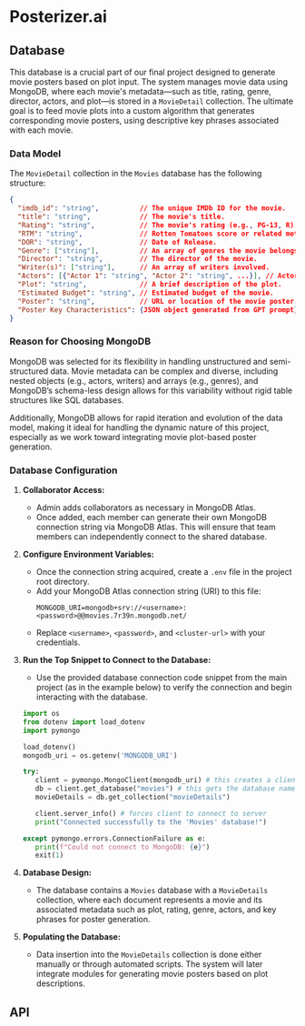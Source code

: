 # Posterizer.ai

## Database
This database is a crucial part of our final project designed to generate movie posters based on plot input. The system manages movie data using MongoDB, where each movie's metadata—such as title, rating, genre, director, actors, and plot—is stored in a `MovieDetail` collection. The ultimate goal is to feed movie plots into a custom algorithm that generates corresponding movie posters, using descriptive key phrases associated with each movie.

### Data Model
The `MovieDetail` collection in the `Movies` database has the following structure:

```json
{
  "imdb_id": "string",          // The unique IMDb ID for the movie.
  "title": "string",            // The movie's title.
  "Rating": "string",           // The movie's rating (e.g., PG-13, R).
  "RTM": "string",              // Rotten Tomatoes score or related metric.
  "DOR": "string",              // Date of Release.
  "Genre": ["string"],          // An array of genres the movie belongs to.
  "Director": "string",         // The director of the movie.
  "Writer(s)": ["string"],      // An array of writers involved.
  "Actors": [{"Actor 1": "string", "Actor 2": "string", ...}], // Actors and their roles.
  "Plot": "string",             // A brief description of the plot.
  "Estimated Budget": "string", // Estimated budget of the movie.
  "Poster": "string",           // URL or location of the movie poster.
  "Poster Key Characteristics": {JSON object generated from GPT prompt} // Descriptive key characteristics for the movie poster.
}
```

### Reason for Choosing MongoDB
MongoDB was selected for its flexibility in handling unstructured and semi-structured data. Movie metadata can be complex and diverse, including nested objects (e.g., actors, writers) and arrays (e.g., genres), and MongoDB’s schema-less design allows for this variability without rigid table structures like SQL databases.

Additionally, MongoDB allows for rapid iteration and evolution of the data model, making it ideal for handling the dynamic nature of this project, especially as we work toward integrating movie plot-based poster generation.

### Database Configuration
1. **Collaborator Access:**
   - Admin adds collaborators as necessary in MongoDB Atlas.
   - Once added, each member can generate their own MongoDB connection string via MongoDB Atlas. This will ensure that team members can independently connect to the shared database.

2. **Configure Environment Variables:**
   - Once the connection string acquired, create a `.env` file in the project root directory.
   - Add your MongoDB Atlas connection string (URI) to this file:
     ```
     MONGODB_URI=mongodb+srv://<username>:<password>@@movies.7r39n.mongodb.net/
     ```
   - Replace `<username>`, `<password>`, and `<cluster-url>` with your credentials.

3. **Run the Top Snippet to Connect to the Database:**
   - Use the provided database connection code snippet from the main project (as in the example below) to verify the connection and begin interacting with the database.
   ```python
   import os
   from dotenv import load_dotenv
   import pymongo
   
   load_dotenv()
   mongodb_uri = os.getenv('MONGODB_URI')

   try:
      client = pymongo.MongoClient(mongodb_uri) # this creates a client that can connect to our DB
      db = client.get_database("movies") # this gets the database named 'Movies'
      movieDetails = db.get_collection("movieDetails")

      client.server_info() # forces client to connect to server
      print("Connected successfully to the 'Movies' database!")

   except pymongo.errors.ConnectionFailure as e:
      print(f"Could not connect to MongoDB: {e}")
      exit(1)
   ```

4. **Database Design:**
   - The database contains a `Movies` database with a `MovieDetails` collection, where each document represents a movie and its associated metadata such as plot, rating, genre, actors, and key phrases for poster generation.

5. **Populating the Database:**
   - Data insertion into the `MovieDetails` collection is done either manually or through automated scripts. The system will later integrate modules for generating movie posters based on plot descriptions.

## API